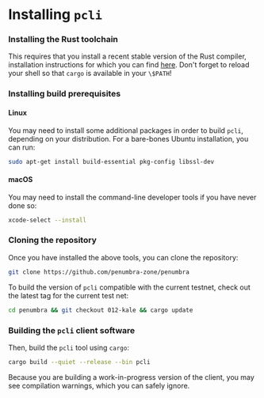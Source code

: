 # Installing `pcli`

### Installing the Rust toolchain

This requires that you install a recent stable version
of the Rust compiler, installation instructions for which you can find
[here](https://www.rust-lang.org/learn/get-started). Don't forget to reload your shell so that
`cargo` is available in your `\$PATH`!

### Installing build prerequisites

#### Linux

You may need to install some additional packages in order to build `pcli`,
depending on your distribution. For a bare-bones Ubuntu installation, you can
run:

```bash
sudo apt-get install build-essential pkg-config libssl-dev
```

#### macOS

You may need to install the command-line developer tools if you have never done
so:

```bash
xcode-select --install
```

### Cloning the repository

Once you have installed the above tools, you can clone the repository:

```bash
git clone https://github.com/penumbra-zone/penumbra
```

To build the version of `pcli` compatible with the current testnet, check out the latest tag for
the current test net:

```bash
cd penumbra && git checkout 012-kale && cargo update
```

### Building the `pcli` client software

Then, build the `pcli` tool using `cargo`:

```bash
cargo build --quiet --release --bin pcli
```

Because you are building a work-in-progress version of the client, you may see compilation warnings,
which you can safely ignore.
